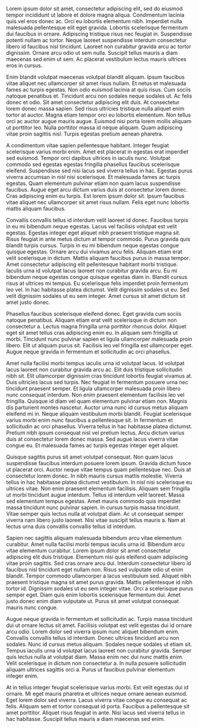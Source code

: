 <script data-ad-client="ca-pub-5690098405536634" async src="https://pagead2.googlesyndication.com/pagead/js/adsbygoogle.js"></script>


Lorem ipsum dolor sit amet, consectetur adipiscing elit, sed do eiusmod tempor incididunt ut labore et dolore magna aliqua. Condimentum lacinia quis vel eros donec ac. Orci eu lobortis elementum nibh. Imperdiet nulla malesuada pellentesque elit eget gravida. Lobortis scelerisque fermentum dui faucibus in ornare. Adipiscing tristique risus nec feugiat in. Suspendisse potenti nullam ac tortor. Neque laoreet suspendisse interdum consectetur libero id faucibus nisl tincidunt. Laoreet non curabitur gravida arcu ac tortor dignissim. Ornare arcu odio ut sem nulla. Suscipit tellus mauris a diam maecenas sed enim ut sem. Ac placerat vestibulum lectus mauris ultrices eros in cursus.

Enim blandit volutpat maecenas volutpat blandit aliquam. Ipsum faucibus vitae aliquet nec ullamcorper sit amet risus nullam. Et netus et malesuada fames ac turpis egestas. Non odio euismod lacinia at quis risus. Cum sociis natoque penatibus et. Tincidunt arcu non sodales neque sodales ut. Ac felis donec et odio. Sit amet consectetur adipiscing elit duis. At consectetur lorem donec massa sapien. Sed risus ultricies tristique nulla aliquet enim tortor at auctor. Magna etiam tempor orci eu lobortis elementum. Non tellus orci ac auctor augue mauris augue. Euismod nisi porta lorem mollis aliquam ut porttitor leo. Nulla porttitor massa id neque aliquam. Quam adipiscing vitae proin sagittis nisl. Turpis egestas pretium aenean pharetra.

A condimentum vitae sapien pellentesque habitant. Integer feugiat scelerisque varius morbi enim. Amet est placerat in egestas erat imperdiet sed euismod. Tempor orci dapibus ultrices in iaculis nunc. Volutpat commodo sed egestas egestas fringilla phasellus faucibus scelerisque eleifend. Suspendisse sed nisi lacus sed viverra tellus in hac. Egestas purus viverra accumsan in nisl nisi scelerisque. Et malesuada fames ac turpis egestas. Quam elementum pulvinar etiam non quam lacus suspendisse faucibus. Augue eget arcu dictum varius duis at consectetur lorem donec. Cras adipiscing enim eu turpis. Est lorem ipsum dolor sit. Ipsum faucibus vitae aliquet nec ullamcorper sit amet risus nullam. Felis eget nunc lobortis mattis aliquam faucibus.

Convallis convallis tellus id interdum velit laoreet id donec. Faucibus turpis in eu mi bibendum neque egestas. Lacus vel facilisis volutpat est velit egestas. Egestas integer eget aliquet nibh praesent tristique magna sit. Risus feugiat in ante metus dictum at tempor commodo. Purus gravida quis blandit turpis cursus. Turpis in eu mi bibendum neque egestas congue quisque egestas. Ornare arcu dui vivamus arcu felis. Aliquam etiam erat velit scelerisque in dictum. Mattis aliquam faucibus purus in massa tempor. Amet consectetur adipiscing elit pellentesque habitant morbi tristique. Iaculis urna id volutpat lacus laoreet non curabitur gravida arcu. Eu mi bibendum neque egestas congue quisque egestas diam in. Blandit cursus risus at ultrices mi tempus. Eu scelerisque felis imperdiet proin fermentum leo vel. In hac habitasse platea dictumst. Velit dignissim sodales ut eu. Sed velit dignissim sodales ut eu sem integer. Amet cursus sit amet dictum sit amet justo donec.

Phasellus faucibus scelerisque eleifend donec. Eget gravida cum sociis natoque penatibus. Aliquam etiam erat velit scelerisque in dictum non consectetur a. Lectus magna fringilla urna porttitor rhoncus dolor. Aliquet eget sit amet tellus cras adipiscing enim eu. In aliquam sem fringilla ut morbi. Tincidunt nunc pulvinar sapien et ligula ullamcorper malesuada proin libero. Elit ut aliquam purus sit. Facilisis leo vel fringilla est ullamcorper eget. Augue neque gravida in fermentum et sollicitudin ac orci phasellus.

Amet nulla facilisi morbi tempus iaculis urna id volutpat lacus. Id volutpat lacus laoreet non curabitur gravida arcu ac. Elit duis tristique sollicitudin nibh sit. Elit ullamcorper dignissim cras tincidunt lobortis feugiat vivamus at. Duis ultricies lacus sed turpis. Nec feugiat in fermentum posuere urna nec tincidunt praesent semper. Et ligula ullamcorper malesuada proin libero nunc consequat interdum. Non enim praesent elementum facilisis leo vel fringilla. Quisque id diam vel quam elementum pulvinar etiam non. Magnis dis parturient montes nascetur. Auctor urna nunc id cursus metus aliquam eleifend mi in. Neque aliquam vestibulum morbi blandit. Feugiat scelerisque varius morbi enim nunc faucibus a pellentesque sit. In fermentum et sollicitudin ac orci phasellus. Viverra tellus in hac habitasse platea dictumst. Pretium nibh ipsum consequat nisl vel pretium lectus. Arcu dictum varius duis at consectetur lorem donec massa. Sed augue lacus viverra vitae congue eu. Et malesuada fames ac turpis egestas integer eget aliquet.

Quisque sagittis purus sit amet volutpat consequat. Non quam lacus suspendisse faucibus interdum posuere lorem ipsum. Gravida dictum fusce ut placerat orci. Auctor neque vitae tempus quam pellentesque nec. Duis at consectetur lorem donec. In nibh mauris cursus mattis molestie. Viverra tellus in hac habitasse platea dictumst vestibulum. In nisl nisi scelerisque eu ultrices vitae. Non enim praesent elementum facilisis. Aliquam sem fringilla ut morbi tincidunt augue interdum. Tellus id interdum velit laoreet. Massa sed elementum tempus egestas. Amet mauris commodo quis imperdiet massa tincidunt nunc pulvinar sapien. In cursus turpis massa tincidunt. Vitae semper quis lectus nulla at volutpat diam. Ac ut consequat semper viverra nam libero justo laoreet. Nisi vitae suscipit tellus mauris a. Nam at lectus urna duis convallis convallis tellus id interdum.

Sapien nec sagittis aliquam malesuada bibendum arcu vitae elementum curabitur. Amet nulla facilisi morbi tempus iaculis urna id. Bibendum arcu vitae elementum curabitur. Lorem ipsum dolor sit amet consectetur adipiscing elit duis tristique. Elementum nisi quis eleifend quam adipiscing vitae proin sagittis. Sed cras ornare arcu dui. Interdum consectetur libero id faucibus nisl tincidunt eget nullam non. Risus sed vulputate odio ut enim blandit. Tempor commodo ullamcorper a lacus vestibulum sed. Aliquet nibh praesent tristique magna sit amet purus gravida. Mattis pellentesque id nibh tortor id. Dignissim sodales ut eu sem integer vitae. Orci a scelerisque purus semper eget. Diam quis enim lobortis scelerisque fermentum dui. Amet justo donec enim diam vulputate ut. Purus sit amet volutpat consequat mauris nunc congue.

Augue neque gravida in fermentum et sollicitudin ac. Turpis massa tincidunt dui ut ornare lectus sit amet. Facilisis volutpat est velit egestas dui id ornare arcu odio. Lorem dolor sed viverra ipsum nunc aliquet bibendum enim. Convallis convallis tellus id interdum. Donec ultrices tincidunt arcu non sodales. Nunc id cursus metus aliquam. Sodales neque sodales ut etiam sit. Tempus iaculis urna id volutpat lacus laoreet non curabitur gravida. Semper quis lectus nulla at volutpat diam. Massa enim nec dui nunc mattis enim. Velit scelerisque in dictum non consectetur a. In nulla posuere sollicitudin aliquam ultrices sagittis orci a. Purus ut faucibus pulvinar elementum integer enim.

At in tellus integer feugiat scelerisque varius morbi. Est velit egestas dui id ornare. Mi eget mauris pharetra et ultrices neque ornare aenean euismod. Eget lorem dolor sed viverra. Lacus viverra vitae congue eu consequat ac felis. Aliquam sem et tortor consequat id porta. Faucibus a pellentesque sit amet porttitor. Aliquet risus feugiat in ante. Nisi lacus sed viverra tellus in hac habitasse. Suscipit tellus mauris a diam maecenas sed enim.
